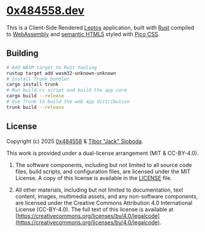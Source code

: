 # [0x484558.dev](https://0x484558.dev)

This is a Client-Side Rendered [Leptos](https://leptos.dev/) application, built with [Rust](https://www.rust-lang.org/) compiled to [WebAssembly](https://webassembly.org/) and [semantic HTML5](https://web.dev/learn/html/semantic-html/) styled with [Pico CSS](https://picocss.com/).

## Building

```sh
# Add WASM target to Rust tooling
rustup target add wasm32-unknown-unknown
# Install Trunk bundler
cargo install trunk
# Run build.rs script and build the app core
cargo build --release
# Use Trunk to build the web app distribution
trunk build --release
```

## License

Copyright (c) 2025 [0x484558](https://github.com/0x484558) & [Tibor "Jack" Sloboda](https://github.com/slobodaapl).

This work is provided under a dual-license arrangement (MIT & CC-BY-4.0).

1. The software components, including but not limited to all source code files, build scripts, and configuration files, are licensed under the MIT License. A copy of this license is available in the [LICENSE](LICENSE) file.

2. All other materials, including but not limited to documentation, text content, images, multimedia assets, and any non-software components, are licensed under the Creative Commons Attribution 4.0 International License (CC-BY-4.0). The full text of this license is available at [https://creativecommons.org/licenses/by/4.0/legalcode](https://creativecommons.org/licenses/by/4.0/legalcode).
